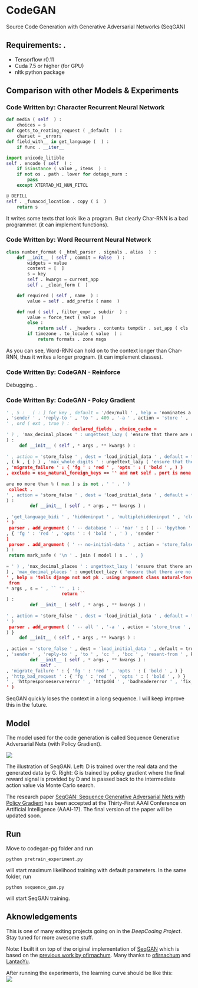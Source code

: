 # CodeGAN 

Source Code Generation with Generative Adversarial Networks (SeqGAN)

## Requirements: .
* Tensorflow r0.11
* Cuda 7.5 or higher (for GPU)  
* nltk python package

## Comparison with other Models & Experiments

### Code Written by: **Character Recurrent Neural Network**
```python
def media ( self  ) :
    choices = s
def cgets_to_reating_request ( _default  ) :
    charset = _errors
def field_with__ in get_language (  ) :
    if func . __iter__

import unicode_litible
self . encode ( self  ) :
    if isinstance ( value , items  ) :
    if not os . path . lower for dotage_nurn :
        pass
    except XTERTAD_MI_NUN_FITCL

@ DEFILL
self . _funacod_location . copy ( i  )
    return s
```

It writes some texts that look like a program.
But clearly Char-RNN is a bad programmer. (it can implement functions).

### Code Written by: **Word Recurrent Neural Network**
```python
class number_format ( _html_parser . signals . alias  ) :
    def __init__ ( self , commit = False  ) :
        widgets = value
        content = [  ]
        s = key
        self . kwargs = current_app
        self . _clean_form (  )

    def required ( self , name  ) :
        value = self . add_prefix ( name  )

    def nud ( self , filter_expr , subdir  ) :
        value = force_text ( value  )
        else :
            return self . _headers . contents tempdir . set_app ( cls  )
        if timezone . to_locale ( value  ) :
            return formats . zone msgs
```

As you can see, Word-RNN can hold on to the context longer than Char-RNN,
thus it writes a longer program. (it can implement classes).

### Code Written By: **CodeGAN - Reinforce**

Debugging...

### Code Written By: **CodeGAN - Polcy Gradient**

```python
' , 5 : _ ( : ] for key , default = '/dev/null ' , help = 'nominates a
, 'sender ' , 'reply-to ' , 'to ' , 400 , '-a ' , action = 'store ' ,
' , ord ( ext , true ) : 
 	 	 	 	 	 	 declared_fields . choice_cache =
' ) , 'max_decimal_places ' : ungettext_lazy ( 'ensure that there are no more than % ( max ) s
) : 
 	 def __init__ ( self , * args , ** kwargs ) : 
 	 	 	
' , action = 'store_false ' , dest = 'load_initial_data ' , default = true , help = 'tells django
, ( k , { ) ) , 'max_whole_digits ' : ungettext_lazy ( 'ensure that there are no more than
, 'migrate_failure ' : { 'fg ' : 'red ' , 'opts ' : ( 'bold ' , ) }
, exclude = use_natural_foreign_keys == '' and not self . port is none : 
 	 	 	 	 	
are no more than % ( max ) s is not . ' ' . ' ) 
 collect .
' , action = 'store_false ' , dest = 'load_initial_data ' , default = false , help = 'tells =
) : 
 	 	 def __init__ ( self , * args , ** kwargs ) : 
 	 	
, 'get_language_bidi ' , 'hiddeninput ' , 'multiplehiddeninput ' , 'clearablefileinput ' , 'fileinput ' , 'dateinput ' , 'datetimeinput
' ) 
 parser . add_argument ( ' -- database ' -- 'mar ' : ( ) -- 'bpython '
, { 'fg ' : 'red ' , 'opts ' : ( 'bold ' , ' ) , 'sender '
) 
 parser . add_argument ( ' -- no-initial-data ' , action = 'store_false ' , dest = 'load_initial_data '
) : 
 return mark_safe ( '\n ' . join ( model ) s . ' , } 
 	
= ' ) , 'max_decimal_places ' : ungettext_lazy ( 'ensure that there are no more than % ( max )
) , 'max_decimal_places ' : ungettext_lazy ( 'ensure that there are no more than % ( max ) s {
' , help = 'tells django not not pk . using argument class natural-foreign appcommand ( ) : 
 from
* args , s = ' , `` '' , 1 : 
 	 	 	 	 	 return ``
) : 
 	 	 def __init__ ( self , * args , ** kwargs ) : 
 	 	
' , action = 'store_false ' , dest = 'load_initial_data ' , default = true , help = 'tells django
' ) 
 parser . add_argument ( ' -- all ' , '-a ' , action = 'store_true ' ,
) } 
 	 def __init__ ( self , * args , ** kwargs ) : 
 	 	 	
, action = 'store_false ' , dest = 'load_initial_data ' , default = true , help = minute == default_db_alias
, 'sender ' , 'reply-to ' , 'to ' , 'cc ' , 'bcc ' , 'resent-from ' , keyerror
	 	 def __init__ ( self , * args , ** kwargs ) : 
 	 	 	 self .
, 'migrate_failure ' : { 'fg ' : 'red ' , 'opts ' : ( 'bold ' , ) }
, 'http_bad_request ' : { 'fg ' : 'red ' , 'opts ' : ( 'bold ' , ) }
' , 'httpresponseservererror ' , 'http404 ' , 'badheadererror ' , 'fix_location_header ' , 'jsonresponse ' , 'conditional_content_removal ' ,
' ) 
```

SeqGAN quickly loses the context in a long sequence.
I will keep improve this in the future.

## Model

The model used for the code generation is called Sequence Generative Adversarial Nets (with Policy Gradient).

![](https://github.com/keonkim/CodeGAN/blob/master/images/seqgan.png)

The illustration of SeqGAN.
Left: D is trained over the real data and the generated data by G.
Right: G is trained by policy gradient where the final reward signal is provided by D and
is passed back to the intermediate action value via Monte Carlo search.

The research paper [SeqGAN: Sequence Generative Adversarial Nets with Policy Gradient](http://arxiv.org/abs/1609.05473)
has been accepted at the Thirty-First AAAI Conference on Artificial Intelligence (AAAI-17).
The final version of the paper will be updated soon.

## Run
Move to codegan-pg folder and run
```
python pretrain_experiment.py
```
will start maximum likelihood training with default parameters.
In the same folder, run
```
python sequence_gan.py
```
will start SeqGAN training.


## Aknowledgements
This is one of many exiting projects going on in the *DeepCoding Project*.
Stay tuned for more awesome stuff.

Note:
I built it on top of the original implementation of [SeqGAN](https://github.com/LantaoYu/SeqGAN) which is 
based on the [previous work by ofirnachum](https://github.com/ofirnachum/sequence_gan).
Many thanks to [ofirnachum](https://github.com/ofirnachum) and [LantaoYu](https://github.com/LantaoYu).

After running the experiments, the learning curve should be like this:  
![](https://github.com/keonkim/CodeGAN/blob/master/images/lc.png)
